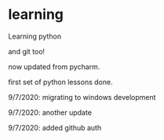 # learning
Learning python

and git too!

now updated from pycharm.

first set of python lessons done.

9/7/2020: migrating to windows development

9/7/2020: another update

9/7/2020: added github auth
